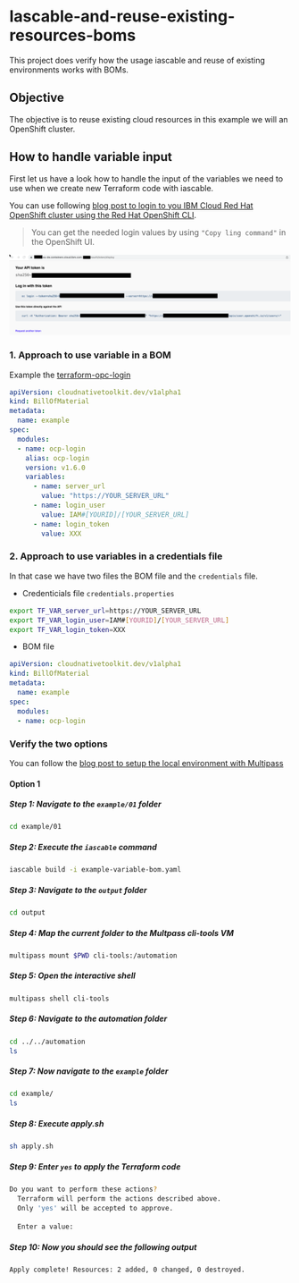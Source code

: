 # Iascable-and-reuse-existing-resources-boms

This project does verify how the usage iascable and reuse of existing environments works with BOMs. 

## Objective

The objective is to reuse existing cloud resources in this example we will an OpenShift cluster.

## How to handle variable input

First let us have a look how to handle the input of the variables we need to use when we create new Terraform code with iascable.

You can use following [blog post to login to you IBM Cloud Red Hat OpenShift cluster using the Red Hat OpenShift CLI](https://suedbroecker.net/2021/11/15/log-in-to-the-an-ibm-cloud-red-hat-openshift-cluster-using-the-ibm-cloud-and-oc-cli%c2%b6/).

> You can get the needed login values by using `"Copy ling command"` in the OpenShift UI.

![](images/reuse-existing-resources-01.png)

### 1. Approach to use variable in a BOM

Example the [terraform-opc-login](https://github.com/cloud-native-toolkit/terraform-ocp-login)

```yaml
apiVersion: cloudnativetoolkit.dev/v1alpha1
kind: BillOfMaterial
metadata:
  name: example
spec:
  modules:
  - name: ocp-login
    alias: ocp-login
    version: v1.6.0
    variables:
      - name: server_url
        value: "https://YOUR_SERVER_URL"
      - name: login_user
        value: IAM#[YOURID]/[YOUR_SERVER_URL]
      - name: login_token
        value: XXX
```


### 2. Approach to use variables in a credentials file

In that case we have two files the BOM file and the `credentials` file.

* Credenticials file `credentials.properties`

```sh
export TF_VAR_server_url=https://YOUR_SERVER_URL
export TF_VAR_login_user=IAM#[YOURID]/[YOUR_SERVER_URL]
export TF_VAR_login_token=XXX
```

* BOM file

```yaml
apiVersion: cloudnativetoolkit.dev/v1alpha1
kind: BillOfMaterial
metadata:
  name: example
spec:
  modules:
  - name: ocp-login
```

### Verify the two options

You can follow the [blog post to setup the local environment with Multipass](https://suedbroecker.net/2022/09/08/using-multipass-to-run-a-tools-virtual-machine/)

#### Option 1

##### Step 1: Navigate to the `example/01` folder

```sh
cd example/01
```

##### Step 2: Execute the `iascable` command

```sh
iascable build -i example-variable-bom.yaml
```

##### Step 3: Navigate to the `output` folder

```sh
cd output
```

##### Step 4: Map the current folder to the Multpass cli-tools VM 

```sh
multipass mount $PWD cli-tools:/automation
```

##### Step 5: Open the interactive shell

```sh
multipass shell cli-tools
```

##### Step 6: Navigate to the automation folder

```sh
cd ../../automation
ls
```

##### Step 7: Now navigate to the `example` folder

```sh
cd example/
ls
```

##### Step 8: Execute apply.sh

```sh
sh apply.sh
```

##### Step 9: Enter `yes` to apply the Terraform code

```sh
Do you want to perform these actions?
  Terraform will perform the actions described above.
  Only 'yes' will be accepted to approve.

  Enter a value:
```

##### Step 10: Now you should see the following output

```sh
Apply complete! Resources: 2 added, 0 changed, 0 destroyed.
```